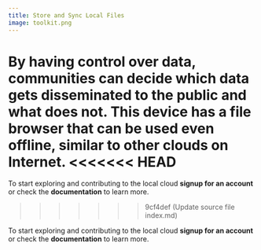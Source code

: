 ```yaml
---
title: Store and Sync Local Files
image: toolkit.png
---
```


By having control over data, communities can decide which data gets disseminated to the public and what does not. This device has a file browser that can be used even offline, similar to other clouds on Internet.
<<<<<<< HEAD
=======

To start exploring and contributing to the local cloud **signup for an account** or check the **documentation** to learn more.
> > > > > > > 9cf4def (Update source file index.md)

To start exploring and contributing to the local cloud **signup for an account** or check the **documentation** to learn more.

<app-button :color="true" localUrl=":8081/login" text="Login or Signup"></app-button>
<app-button target="_self" link="storing-sharing#Documentation" text="Read documentation"></app-button>
